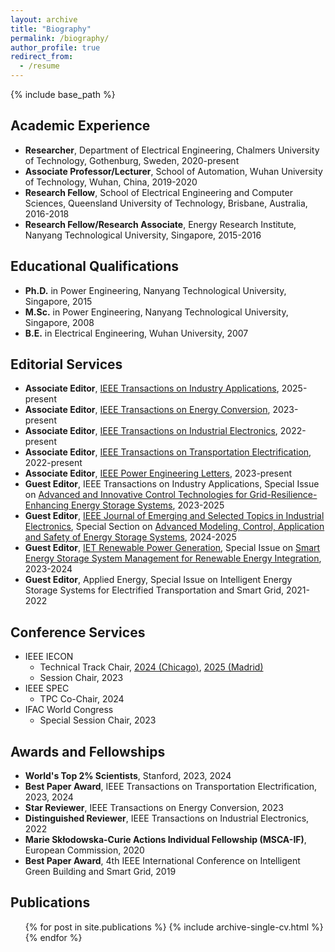 ```yaml
---
layout: archive
title: "Biography"
permalink: /biography/
author_profile: true
redirect_from:
  - /resume
---
```


{% include base_path %}

Academic Experience
------
* **Researcher**, Department of Electrical Engineering, Chalmers University of Technology, Gothenburg, Sweden, 2020-present
* **Associate Professor/Lecturer**, School of Automation, Wuhan University of Technology, Wuhan, China, 2019-2020
* **Research Fellow**, School of Electrical Engineering and Computer Sciences, Queensland University of Technology, Brisbane, Australia, 2016-2018
* **Research Fellow/Research Associate**, Energy Research Institute, Nanyang Technological University, Singapore, 2015-2016

Educational Qualifications
------
* **Ph.D.** in Power Engineering, Nanyang Technological University, Singapore, 2015
* **M.Sc.** in Power Engineering, Nanyang Technological University, Singapore, 2008
* **B.E.** in Electrical Engineering, Wuhan University, 2007

Editorial Services
------
- **Associate Editor**, [IEEE Transactions on Industry Applications](https://ias.ieee.org/publications/ieee-transactions-on-industry-applications/), 2025-present
- **Associate Editor**, [IEEE Transactions on Energy Conversion](https://ieee-pes.org/publications/transactions-on-energy-conversion/), 2023-present
- **Associate Editor**, [IEEE Transactions on Industrial Electronics](https://www.ieee-ies.org/pubs/transactions-on-industrial-electronics), 2022-present
- **Associate Editor**, [IEEE Transactions on Transportation Electrification](https://www.ieee-pels.org/publications/transactions-on-transportation-electrification/), 2022-present
- **Associate Editor**, [IEEE Power Engineering Letters](https://ieee-pes.org/publications/pes-letters/), 2023-present
- **Guest Editor**, IEEE Transactions on Industry Applications, Special Issue on [Advanced and Innovative Control Technologies for Grid-Resilience-Enhancing Energy Storage Systems](https://ieeexplore.ieee.org/document/10945656), 2023-2025
- **Guest Editor**, [IEEE Journal of Emerging and Selected Topics in Industrial Electronics](https://www.ieee-ies.org/pubs/jestie), Special Section on [Advanced Modeling, Control, Application and Safety of Energy Storage Systems](https://iten.ieee-ies.org/announcement/2024/jestie-special-section-on-advanced-modeling-control-applications-and-safety-of-energy-storage-systems/), 2024-2025
- **Guest Editor**, [IET Renewable Power Generation](https://ietresearch.onlinelibrary.wiley.com/journal/17521424), Special Issue on [Smart Energy Storage System Management for Renewable Energy Integration](https://ietresearch.onlinelibrary.wiley.com/hub/journal/17521424/homepage/call-for-papers/si-2023-000609), 2023-2024
- **Guest Editor**, Applied Energy, Special Issue on Intelligent Energy Storage Systems for Electrified Transportation and Smart Grid, 2021-2022

Conference Services
------
* IEEE IECON
	* Technical Track Chair, [2024 (Chicago)](https://www.iecon-2024.org/), [2025 (Madrid)](https://iecon2025.org/)
	* Session Chair, 2023
* IEEE SPEC
	* TPC Co-Chair, 2024
* IFAC World Congress
	* Special Session Chair, 2023

Awards and Fellowships
------
*  **World's Top 2% Scientists**, Stanford, 2023, 2024
*  **Best Paper Award**, IEEE Transactions on Transportation Electrification, 2023, 2024
*  **Star Reviewer**, IEEE Transactions on Energy Conversion, 2023
*  **Distinguished Reviewer**, IEEE Transactions on Industrial Electronics, 2022
*  **Marie Skłodowska-Curie Actions Individual Fellowship (MSCA-IF)**, European Commission, 2020
*  **Best Paper Award**, 4th IEEE International Conference on Intelligent Green Building and Smart Grid, 2019

Publications
------
  <ul>{% for post in site.publications %}
    {% include archive-single-cv.html %}
  {% endfor %}</ul>
  
<!--Talks
------
  <ul>{% for post in site.talks %}
    {% include archive-single-talk-cv.html %}
  {% endfor %}</ul>
 -->  
  
